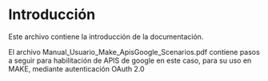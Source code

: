 # Introducción
Este archivo contiene la introducción de la documentación.

El archivo Manual_Usuario_Make_ApisGoogle_Scenarios.pdf contiene pasos a seguir para habilitación de APIS de google en este caso, para su uso en MAKE, mediante autenticación OAuth 2.0
